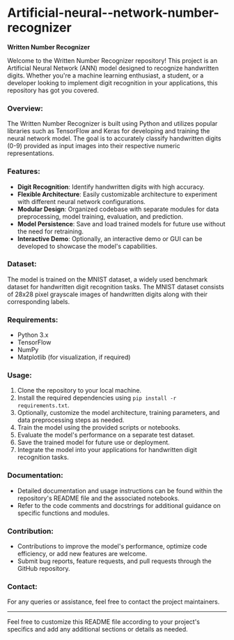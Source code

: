 # Artificial-neural--network-number-recognizer

**Written Number Recognizer**

Welcome to the Written Number Recognizer repository! This project is an Artificial Neural Network (ANN) model designed to recognize handwritten digits. Whether you're a machine learning enthusiast, a student, or a developer looking to implement digit recognition in your applications, this repository has got you covered.

### Overview:

The Written Number Recognizer is built using Python and utilizes popular libraries such as TensorFlow and Keras for developing and training the neural network model. The goal is to accurately classify handwritten digits (0-9) provided as input images into their respective numeric representations.

### Features:

- **Digit Recognition**: Identify handwritten digits with high accuracy.
- **Flexible Architecture**: Easily customizable architecture to experiment with different neural network configurations.
- **Modular Design**: Organized codebase with separate modules for data preprocessing, model training, evaluation, and prediction.
- **Model Persistence**: Save and load trained models for future use without the need for retraining.
- **Interactive Demo**: Optionally, an interactive demo or GUI can be developed to showcase the model's capabilities.

### Dataset:

The model is trained on the MNIST dataset, a widely used benchmark dataset for handwritten digit recognition tasks. The MNIST dataset consists of 28x28 pixel grayscale images of handwritten digits along with their corresponding labels.

### Requirements:

- Python 3.x
- TensorFlow
- NumPy
- Matplotlib (for visualization, if required)

### Usage:

1. Clone the repository to your local machine.
2. Install the required dependencies using `pip install -r requirements.txt`.
3. Optionally, customize the model architecture, training parameters, and data preprocessing steps as needed.
4. Train the model using the provided scripts or notebooks.
5. Evaluate the model's performance on a separate test dataset.
6. Save the trained model for future use or deployment.
7. Integrate the model into your applications for handwritten digit recognition tasks.

### Documentation:

- Detailed documentation and usage instructions can be found within the repository's README file and the associated notebooks.
- Refer to the code comments and docstrings for additional guidance on specific functions and modules.

### Contribution:

- Contributions to improve the model's performance, optimize code efficiency, or add new features are welcome.
- Submit bug reports, feature requests, and pull requests through the GitHub repository.

### Contact:

For any queries or assistance, feel free to contact the project maintainers.

---

Feel free to customize this README file according to your project's specifics and add any additional sections or details as needed.
